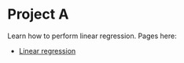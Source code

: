 # Project A
Learn how to perform linear regression. Pages here:
 - [Linear regression](linear_regression.html)